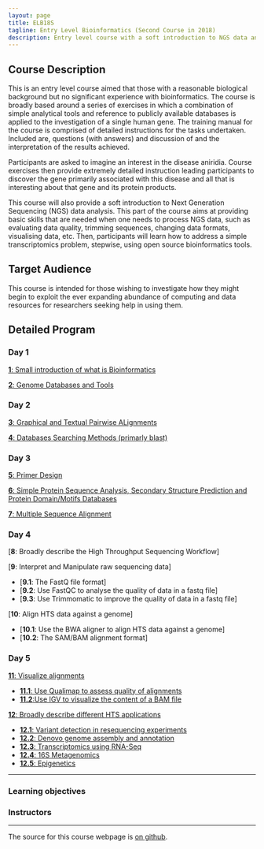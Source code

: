 ```yaml
---
layout: page
title: ELB18S
tagline: Entry Level Bioinformatics (Second Course in 2018)
description: Entry level course with a soft introduction to NGS data analysis 
---
```


## Course Description
This is an entry level course aimed that those with a reasonable biological background but no significant experience with bioinformatics. The course is broadly based around a series of exercises in which a combination of simple analytical tools and reference to publicly available databases is applied to the investigation of a single human gene. The training manual for the course is comprised of detailed instructions for the tasks undertaken. Included are, questions (with answers) and discussion of and the interpretation of the results achieved.

Participants are asked to imagine an interest in the disease aniridia. Course exercises then provide extremely detailed instruction leading participants to discover the gene primarily associated with this disease and all that is interesting about that gene and its protein products.

This course will also provide a soft introduction to Next Generation Sequencing (NGS) data analysis. This part of the course aims at providing basic skills that are needed when one needs to process NGS data, such as evaluating data quality, trimming sequences, changing data formats, visualising data, etc. Then, participants will learn how to address a simple transcriptomics problem, stepwise, using open source bioinformatics tools.

## Target Audience
This course is intended for those wishing to investigate how they might begin to exploit the ever expanding abundance of computing and data resources for researchers seeking help in using them. 

## Detailed Program

### Day 1
[**1**: Small introduction of what is Bioinformatics](assets/000-Bioinformatics_Definition.pdf)

[**2**: Genome Databases and Tools](assets/01-Databases_Practical.pdf)

### Day 2
[**3**: Graphical and Textual Pairwise ALignments](assets/02-Pairwise_Alignment_Practical.pdf)

[**4**: Databases Searching Methods (primarly blast)](assets/03-Database_Searching_Practical.pdf)

### Day 3
[**5**: Primer Design](assets/04-Primer_Design_Practical.pdf)

[**6**: Simple Protein Sequence Analysis, Secondary Structure Prediction and Protein Domain/Motifs Databases](assets/05-Structure_Prediction_Practical.pdf)

[**7**: Multiple Sequence Alignment](assets/06-Multiple_Sequence_Alignment_Practical.pdf)

### Day 4
[**8**: Broadly describe the High Throughput Sequencing Workflow]

[**9**: Interpret and Manipulate raw sequencing data]
  + [**9.1**: The FastQ file format]
  + [**9.2**: Use FastQC to analyse the quality of data in a fastq file]
  + [**9.3**: Use Trimmomatic to improve the quality of data in a fastq file]

[**10**: Align HTS data against a genome]
  + [**10.1**: Use the BWA aligner to align HTS data against a genome]
  + [**10.2**: The SAM/BAM alignment format]

### Day 5
[**11**: Visualize alignments](#LO4)
  + [**11.1**: Use Qualimap to assess quality of alignments](#LO4.1)  
  + [**11.2**:Use IGV to visualize the content of a BAM file](#LO4.2)

[**12**: Broadly describe different HTS applications](#LO5)
  + [**12.1**: Variant detection in resequencing experiments](#LO5.1)
  + [**12.2**: Denovo genome assembly and annotation](#LO5.2)
  + [**12.3**: Transcriptomics using RNA-Seq](#LO5.3)
  + [**12.4**: 16S Metagenomics](#LO5.4)
  + [**12.5**: Epigenetics](#LO5.5)

---

### Learning objectives


### Instructors
---

The source for this course webpage is [on github](https://github.com/GTPB/Web_course_template).
